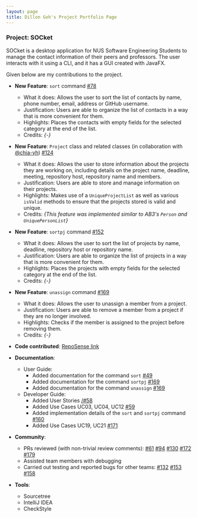 ```yaml
---
layout: page
title: Dillon Goh's Project Portfolio Page
---
```


### Project: SOCket

SOCket is a desktop application for NUS Software Engineering Students to manage the contact information of their peers and professors. The user interacts with it using a CLI, and it has a GUI created with JavaFX.

Given below are my contributions to the project.

* **New Feature**: `sort` command [\#78](https://github.com/AY2223S2-CS2103T-T12-4/tp/pull/78)
    * What it does: Allows the user to sort the list of contacts by name, phone number, email, address or GitHub username.
    * Justification: Users are able to organize the list of contacts in a way that is more convenient for them.
    * Highlights: Places the contacts with empty fields for the selected category at the end of the list.
    * Credits: *{-}*

* **New Feature**: `Project` class and related classes (in collaboration with [@chia-yh](www.github.com/chia-yh)) [\#124](https://github.com/AY2223S2-CS2103T-T12-4/tp/pull/124)
    * What it does: Allows the user to store information about the projects they are working on, including details on the project name, deadline, meeting, repository host, repository name and members.
    * Justification: Users are able to store and manage information on their projects.
    * Highlights: Makes use of a `UniqueProjectList` as well as various `isValid` methods to ensure that the projects stored is valid and unique.
    * Credits: *{This feature was implemented similar to AB3's `Person` and `UniquePersonList`}*

* **New Feature**: `sortpj` command [\#152](https://github.com/AY2223S2-CS2103T-T12-4/tp/pull/152)
    * What it does: Allows the user to sort the list of projects by name, deadline, repository host or repository name.
    * Justification: Users are able to organize the list of projects in a way that is more convenient for them.
    * Highlights: Places the projects with empty fields for the selected category at the end of the list.
    * Credits: *{-}*

* **New Feature**: `unassign` command [\#169](https://github.com/AY2223S2-CS2103T-T12-4/tp/pull/169)
    * What it does: Allows the user to unassign a member from a project.
    * Justification: Users are able to remove a member from a project if they are no longer involved.
    * Highlights: Checks if the member is assigned to the project before removing them.
    * Credits: *{-}*

* **Code contributed**: [RepoSense link](https://nus-cs2103-ay2223s2.github.io/tp-dashboard/?search=dillongoh&breakdown=true)


* **Documentation**:
    * User Guide:
        * Added documentation for the command `sort` [\#49](https://github.com/AY2223S2-CS2103T-T12-4/tp/pull/49)
        * Added documentation for the command `sortpj` [\#169](https://github.com/AY2223S2-CS2103T-T12-4/tp/pull/169)
        * Added documentation for the command `unassign` [\#169](https://github.com/AY2223S2-CS2103T-T12-4/tp/pull/169)
    * Developer Guide:
        * Added User Stories [/#58](https://github.com/AY2223S2-CS2103T-T12-4/tp/pull/58)
        * Added Use Cases UC03, UC04, UC12 [\#59](https://github.com/AY2223S2-CS2103T-T12-4/tp/pull/59)
        * Added implementation details of the `sort` and `sortpj` command [\#160](https://github.com/AY2223S2-CS2103T-T12-4/tp/pull/160)
        * Added Use Cases UC19, UC21 [\#171](https://github.com/AY2223S2-CS2103T-T12-4/tp/pull/171)

* **Community**:
    * PRs reviewed (with non-trivial review comments): [\#61](https://github.com/AY2223S2-CS2103T-T12-4/tp/pull/61) [\#94](https://github.com/AY2223S2-CS2103T-T12-4/tp/pull/94)
  [\#130](https://github.com/AY2223S2-CS2103T-T12-4/tp/pull/130) [\#172](https://github.com/AY2223S2-CS2103T-T13-1/tp/issues/172) [\#179](https://github.com/AY2223S2-CS2103T-T13-1/tp/issues/179)
    * Assisted team members with debugging
    * Carried out testing and reported bugs for other teams: [\#132](https://github.com/AY2223S2-CS2103T-T13-1/tp/issues/132) [\#153](https://github.com/AY2223S2-CS2103T-T13-1/tp/issues/153) [\#158](https://github.com/AY2223S2-CS2103T-T13-1/tp/issues/158)

* **Tools**:
    * Sourcetree
    * IntelliJ IDEA
    * CheckStyle
